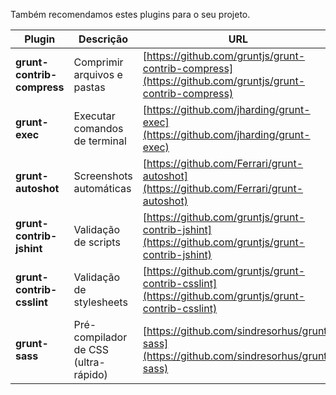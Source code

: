Também recomendamos estes plugins para o seu projeto.

| Plugin | Descrição | URL |
|--------|-----------|-----|
| **grunt-contrib-compress** | Comprimir arquivos e pastas | [https://github.com/gruntjs/grunt-contrib-compress](https://github.com/gruntjs/grunt-contrib-compress) |
| **grunt-exec**| Executar comandos de terminal | [https://github.com/jharding/grunt-exec](https://github.com/jharding/grunt-exec) |
| **grunt-autoshot** | Screenshots automáticas | [https://github.com/Ferrari/grunt-autoshot](https://github.com/Ferrari/grunt-autoshot) |
| **grunt-contrib-jshint** | Validação de scripts | [https://github.com/gruntjs/grunt-contrib-jshint](https://github.com/gruntjs/grunt-contrib-jshint) |
| **grunt-contrib-csslint** | Validação de stylesheets | [https://github.com/gruntjs/grunt-contrib-csslint](https://github.com/gruntjs/grunt-contrib-csslint) |
| **grunt-sass** | Pré-compilador de CSS (ultra-rápido) | [https://github.com/sindresorhus/grunt-sass](https://github.com/sindresorhus/grunt-sass) |